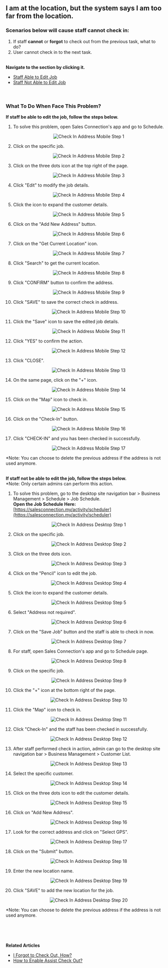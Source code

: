 ## I am at the location, but the system says I am too far from the location.

### Scenarios below will cause staff cannot check in:

  1. If staff **cannot** or **forgot** to check out from the previous task, what to do?<br>
  2. User cannot check in to the next task.<br><br>

**Navigate to the section by clicking it.**<br>

- [Staff Able to Edit Job](#section1)<br>
- [Staff Not Able to Edit Job](#section2)
<br><br><br>

<a id="section1"></a>
### What To Do When Face This Problem?

  **If staff be able to edit the job, follow the steps below.**<br>
  1. To solve this problem, open Sales Connection's app and go to Schedule.<br>

     <p align="center">
        <img src="img/Check_In_Address_Mobile_Step_1.png" alt="Check In Address Mobile Step 1">
     </p>
     
  2. Click on the specific job.<br>

     <p align="center">
        <img src="img/Check_In_Address_Mobile_Step_2.png" alt="Check In Address Mobile Step 2">
     </p>

  3. Click on the three dots icon at the top right of the page.<br>

     <p align="center">
        <img src="img/Check_In_Address_Mobile_Step_3.png" alt="Check In Address Mobile Step 3">
     </p>
     
  4. Click "Edit" to modify the job details.<br>

     <p align="center">
        <img src="img/Check_In_Address_Mobile_Step_4.png" alt="Check In Address Mobile Step 4">
     </p>

  5. Click the icon to expand the customer details.<br>

     <p align="center">
        <img src="img/Check_In_Address_Mobile_Step_5.png" alt="Check In Address Mobile Step 5">
     </p>
     
  6. Click on the "Add New Address" button.<br>

     <p align="center">
        <img src="img/Check_In_Address_Mobile_Step_6.png" alt="Check In Address Mobile Step 6">
     </p>

  7. Click on the "Get Current Location" icon.<br>

     <p align="center">
        <img src="img/Check_In_Address_Mobile_Step_7.png" alt="Check In Address Mobile Step 7">
     </p>
     
  8. Click "Search" to get the current location.<br>

     <p align="center">
        <img src="img/Check_In_Address_Mobile_Step_8.png" alt="Check In Address Mobile Step 8">
     </p>

  9. Click "CONFIRM" button to confirm the address.<br>

     <p align="center">
        <img src="img/Check_In_Address_Mobile_Step_9.png" alt="Check In Address Mobile Step 9">
     </p>
     
  10. Click "SAVE" to save the correct check in address.<br>

      <p align="center">
        <img src="img/Check_In_Address_Mobile_Step_10.png" alt="Check In Address Mobile Step 10">
      </p>

  11. Click the "Save" icon to save the edited job details.<br>

      <p align="center">
        <img src="img/Check_In_Address_Mobile_Step_11.png" alt="Check In Address Mobile Step 11">
      </p>
     
  12. Click "YES" to confirm the action.<br>

      <p align="center">
        <img src="img/Check_In_Address_Mobile_Step_12.png" alt="Check In Address Mobile Step 12">
      </p>

  13. Click "CLOSE".<br>

      <p align="center">
        <img src="img/Check_In_Address_Mobile_Step_13.png" alt="Check In Address Mobile Step 13">
      </p>
     
  14. On the same page, click on the "+" icon.<br>

      <p align="center">
        <img src="img/Check_In_Address_Mobile_Step_14.png" alt="Check In Address Mobile Step 14">
      </p>

  15. Click on the "Map" icon to check in.<br>

      <p align="center">
        <img src="img/Check_In_Address_Mobile_Step_15.png" alt="Check In Address Mobile Step 15">
      </p>

  16. Click on the "Check-In" button.<br>

      <p align="center">
        <img src="img/Check_In_Address_Mobile_Step_16.png" alt="Check In Address Mobile Step 16">
      </p>
     
  17. Click "CHECK-IN" and you has been checked in successfully.<br>

      <p align="center">
        <img src="img/Check_In_Address_Mobile_Step_17.png" alt="Check In Address Mobile Step 17">
      </p>
     
  *Note: You can choose to delete the previous address if the address is not used anymore.
<br><br>

<a id="section2"></a>
  **If staff not be able to edit the job, follow the steps below.**<br>
  *Note: Only certain admins can perform this action.<br>
  1. To solve this problem, go to the desktop site navigation bar > Business Management > Schedule > Job Schedule.<br>
     **Open the Job Schedule Here:** [https://salesconnection.my/activity/scheduler](https://salesconnection.my/activity/scheduler)<br>

     <p align="center">
        <img src="img/Check_In_Address_Desktop_Step_1.png" alt="Check In Address Desktop Step 1">
     </p>
     
  2. Click on the specific job.<br>

     <p align="center">
        <img src="img/Check_In_Address_Desktop_Step_2.png" alt="Check In Address Desktop Step 2">
     </p>

  3. Click on the three dots icon.<br>

     <p align="center">
        <img src="img/Check_In_Address_Desktop_Step_3.png" alt="Check In Address Desktop Step 3">
     </p>
     
  4. Click on the "Pencil" icon to edit the job.<br>

     <p align="center">
        <img src="img/Check_In_Address_Desktop_Step_4.png" alt="Check In Address Desktop Step 4">
     </p>

  5. Click the icon to expand the customer details.<br>

     <p align="center">
        <img src="img/Check_In_Address_Desktop_Step_5.png" alt="Check In Address Desktop Step 5">
     </p>
     
  6. Select "Address not required".<br>

     <p align="center">
        <img src="img/Check_In_Address_Desktop_Step_6.png" alt="Check In Address Desktop Step 6">
     </p>

  7. Click on the "Save Job" button and the staff is able to check in now.<br>

     <p align="center">
        <img src="img/Check_In_Address_Desktop_Step_7.png" alt="Check In Address Desktop Step 7">
     </p>
     
  8. For staff, open Sales Connection's app and go to Schedule page.<br>

     <p align="center">
        <img src="img/Check_In_Address_Desktop_Step_8.png" alt="Check In Address Desktop Step 8">
     </p>

  9. Click on the specific job.<br>

     <p align="center">
        <img src="img/Check_In_Address_Desktop_Step_9.png" alt="Check In Address Desktop Step 9">
     </p>
     
  10. Click the "+" icon at the bottom right of the page.<br>

      <p align="center">
        <img src="img/Check_In_Address_Desktop_Step_10.png" alt="Check In Address Desktop Step 10">
      </p>

  11. Click the "Map" icon to check in.<br>

      <p align="center">
        <img src="img/Check_In_Address_Desktop_Step_11.png" alt="Check In Address Desktop Step 11">
      </p>
     
  12. Click "Check-In" and the staff has been checked in successfully.<br>

      <p align="center">
        <img src="img/Check_In_Address_Desktop_Step_12.png" alt="Check In Address Desktop Step 12">
      </p>

  13. After staff performed check in action, admin can go to the desktop site navigation bar > Business Management > Customer List.<br>

      <p align="center">
        <img src="img/Check_In_Address_Desktop_Step_13.png" alt="Check In Address Desktop Step 13">
      </p>
     
  14. Select the specific customer.<br>

      <p align="center">
        <img src="img/Check_In_Address_Desktop_Step_14.png" alt="Check In Address Desktop Step 14">
      </p>

  15. Click on the three dots icon to edit the customer details.<br>

      <p align="center">
        <img src="img/Check_In_Address_Desktop_Step_15.png" alt="Check In Address Desktop Step 15">
      </p>

  16. Click on "Add New Address".<br>

      <p align="center">
        <img src="img/Check_In_Address_Desktop_Step_16.png" alt="Check In Address Desktop Step 16">
      </p>
     
  17. Look for the correct address and click on "Select GPS".<br>

      <p align="center">
        <img src="img/Check_In_Address_Desktop_Step_17.png" alt="Check In Address Desktop Step 17">
      </p>
     
  18. Click on the "Submit" button.<br>

      <p align="center">
        <img src="img/Check_In_Address_Desktop_Step_18.png" alt="Check In Address Desktop Step 18">
      </p>

  19. Enter the new location name.<br>

      <p align="center">
        <img src="img/Check_In_Address_Desktop_Step_19.png" alt="Check In Address Desktop Step 19">
      </p>
     
  20. Click "SAVE" to add the new location for the job.<br>

      <p align="center">
        <img src="img/Check_In_Address_Desktop_Step_20.png" alt="Check In Address Desktop Step 20">
      </p>
  *Note: You can choose to delete the previous address if the address is not used anymore.

<br><br><br>

**Related Articles**<br>
- [I Forgot to Check Out, How?](Assist_Check_Out.md)
- [How to Enable Assist Check Out?](Enable_Assist_Check_Out.md)
